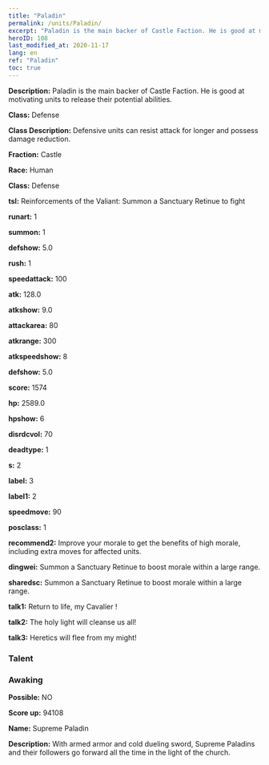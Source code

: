 ```yaml
---
title: "Paladin"
permalink: /units/Paladin/
excerpt: "Paladin is the main backer of Castle Faction. He is good at motivating units to release their potential abilities."
heroID: 108
last_modified_at: 2020-11-17
lang: en
ref: "Paladin"
toc: true
---
```

 **Description:** Paladin is the main backer of Castle Faction. He is good at motivating units to release their potential abilities.

 **Class:** Defense

 **Class Description:** Defensive units can resist attack for longer and possess damage reduction.

 **Fraction:** Castle

 **Race:** Human

 **Class:** Defense

 **tsl:** Reinforcements of the Valiant: Summon a Sanctuary Retinue to fight

 **runart:** 1

 **summon:** 1

 **defshow:** 5.0

 **rush:** 1

 **speedattack:** 100

 **atk:** 128.0

 **atkshow:** 9.0

 **attackarea:** 80

 **atkrange:** 300

 **atkspeedshow:** 8

 **defshow:** 5.0

 **score:** 1574

 **hp:** 2589.0

 **hpshow:** 6

 **disrdcvol:** 70

 **deadtype:** 1

 **s:** 2

 **label:** 3

 **label1:** 2

 **speedmove:** 90

 **posclass:** 1

 **recommend2:** Improve your morale to get the benefits of high morale, including extra moves for affected units.

 **dingwei:** Summon a Sanctuary Retinue to boost morale within a large range.

 **sharedsc:** Summon a Sanctuary Retinue to boost morale within a large range.

 **talk1:** Return to life, my Cavalier !

 **talk2:** The holy light will cleanse us all!

 **talk3:** Heretics will flee from my might!

### Talent
### Awaking
 **Possible:** NO

 **Score up:** 94108

 **Name:** Supreme Paladin

 **Description:** With armed armor and cold dueling sword, Supreme Paladins and their followers go forward all the time in the light of the church.

